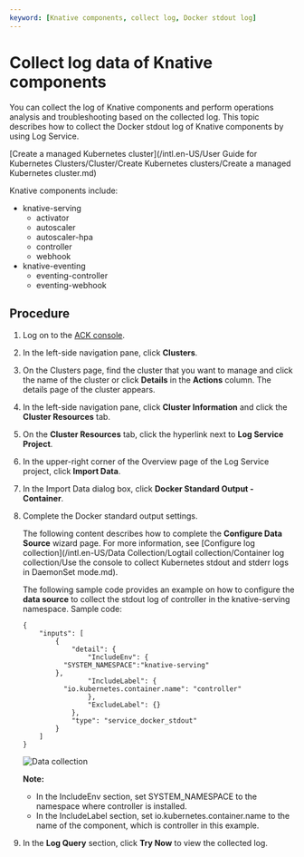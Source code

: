 ```yaml
---
keyword: [Knative components, collect log, Docker stdout log]
---
```


# Collect log data of Knative components

You can collect the log of Knative components and perform operations analysis and troubleshooting based on the collected log. This topic describes how to collect the Docker stdout log of Knative components by using Log Service.

[Create a managed Kubernetes cluster](/intl.en-US/User Guide for Kubernetes Clusters/Cluster/Create Kubernetes clusters/Create a managed Kubernetes cluster.md)

Knative components include:

-   knative-serving
    -   activator
    -   autoscaler
    -   autoscaler-hpa
    -   controller
    -   webhook
-   knative-eventing
    -   eventing-controller
    -   eventing-webhook

## Procedure

1.  Log on to the [ACK console](https://cs.console.aliyun.com).

2.  In the left-side navigation pane, click **Clusters**.

3.  On the Clusters page, find the cluster that you want to manage and click the name of the cluster or click **Details** in the **Actions** column. The details page of the cluster appears.

4.  In the left-side navigation pane, click **Cluster Information** and click the **Cluster Resources** tab.

5.  On the **Cluster Resources** tab, click the hyperlink next to **Log Service Project**.

6.  In the upper-right corner of the Overview page of the Log Service project, click **Import Data**.

7.  In the Import Data dialog box, click **Docker Standard Output - Container**.

8.  Complete the Docker standard output settings.

    The following content describes how to complete the **Configure Data Source** wizard page. For more information, see [Configure log collection](/intl.en-US/Data Collection/Logtail collection/Container log collection/Use the console to collect Kubernetes stdout and stderr logs in DaemonSet mode.md).

    The following sample code provides an example on how to configure the **data source** to collect the stdout log of controller in the knative-serving namespace. Sample code:

    ```
    {
        "inputs": [
            {
                "detail": {
                    "IncludeEnv": {
              "SYSTEM_NAMESPACE":"knative-serving"
            },
                    "IncludeLabel": {
              "io.kubernetes.container.name": "controller"
                    },
                    "ExcludeLabel": {}
                },
                "type": "service_docker_stdout"
            }
        ]
    }
    ```

    ![Data collection](https://static-aliyun-doc.oss-accelerate.aliyuncs.com/assets/img/en-US/0065359951/p127942.png)

    **Note:**

    -   In the IncludeEnv section, set SYSTEM\_NAMESPACE to the namespace where controller is installed.
    -   In the IncludeLabel section, set io.kubernetes.container.name to the name of the component, which is controller in this example.
9.  In the **Log Query** section, click **Try Now** to view the collected log.



